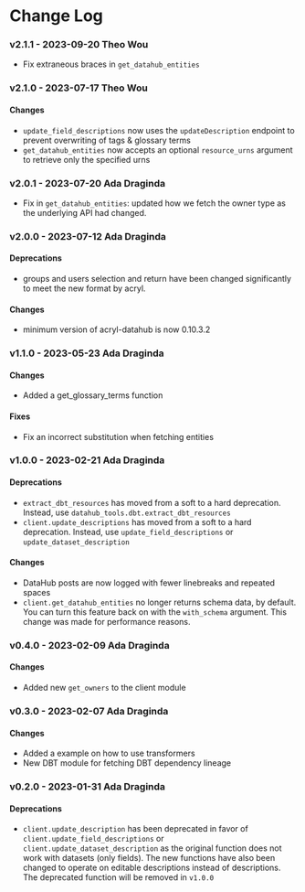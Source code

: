 # Change Log

### v2.1.1 - 2023-09-20 Theo Wou

- Fix extraneous braces in `get_datahub_entities`

### v2.1.0 - 2023-07-17 Theo Wou

#### Changes

- `update_field_descriptions` now uses the `updateDescription` endpoint to prevent overwriting
  of tags & glossary terms
- `get_datahub_entities` now accepts an optional `resource_urns` argument to retrieve only the specified urns

### v2.0.1 - 2023-07-20 Ada Draginda

- Fix in `get_datahub_entities`: updated how we fetch the owner type as the underlying API had changed.

### v2.0.0 - 2023-07-12 Ada Draginda

#### Deprecations

- groups and users selection and return have been changed significantly to meet
  the new format by acryl.

#### Changes

- minimum version of acryl-datahub is now 0.10.3.2

### v1.1.0 - 2023-05-23 Ada Draginda

#### Changes

- Added a get_glossary_terms function

#### Fixes

- Fix an incorrect substitution when fetching entities

### v1.0.0 - 2023-02-21 Ada Draginda

#### Deprecations

- `extract_dbt_resources` has moved from a soft to a hard deprecation. Instead, use
  `datahub_tools.dbt.extract_dbt_resources`
- `client.update_descriptions` has moved from a soft to a hard deprecation. Instead, use
  `update_field_descriptions` or `update_dataset_description`

#### Changes

- DataHub posts are now logged with fewer linebreaks and repeated spaces
- `client.get_datahub_entities` no longer returns schema data, by default. You can turn this feature
  back on with the `with_schema` argument. This change was made for performance reasons.

### v0.4.0 - 2023-02-09 Ada Draginda

#### Changes

- Added new `get_owners` to the client module

### v0.3.0 - 2023-02-07 Ada Draginda

#### Changes

- Added a example on how to use transformers
- New DBT module for fetching DBT dependency lineage

### v0.2.0 - 2023-01-31 Ada Draginda

#### Deprecations

- `client.update_description` has been deprecated in favor of `client.update_field_descriptions`
  or `client.update_dataset_description` as the original function does not work with datasets (only fields).
  The new functions have also been changed to operate on editable descriptions instead of descriptions. The
  deprecated function will be removed in `v1.0.0`
